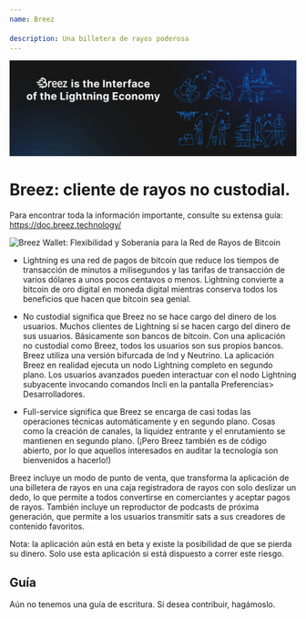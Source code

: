 ```yaml
---
name: Breez

description: Una billetera de rayos poderosa
---
```


![cover](assets/cover.jpeg)

# Breez: cliente de rayos no custodial.

Para encontrar toda la información importante, consulte su extensa guía: https://doc.breez.technology/

![ Breez Wallet: Flexibilidad y Soberanía para la Red de Rayos de Bitcoin ](https://youtu.be/Z_yiPM2gzk0)

- Lightning es una red de pagos de bitcoin que reduce los tiempos de transacción de minutos a milisegundos y las tarifas de transacción de varios dólares a unos pocos centavos o menos. Lightning convierte a bitcoin de oro digital en moneda digital mientras conserva todos los beneficios que hacen que bitcoin sea genial.

- No custodial significa que Breez no se hace cargo del dinero de los usuarios. Muchos clientes de Lightning sí se hacen cargo del dinero de sus usuarios. Básicamente son bancos de bitcoin. Con una aplicación no custodial como Breez, todos los usuarios son sus propios bancos. Breez utiliza una versión bifurcada de lnd y Neutrino. La aplicación Breez en realidad ejecuta un nodo Lightning completo en segundo plano. Los usuarios avanzados pueden interactuar con el nodo Lightning subyacente invocando comandos lncli en la pantalla Preferencias> Desarrolladores.

- Full-service significa que Breez se encarga de casi todas las operaciones técnicas automáticamente y en segundo plano. Cosas como la creación de canales, la liquidez entrante y el enrutamiento se mantienen en segundo plano. (¡Pero Breez también es de código abierto, por lo que aquellos interesados en auditar la tecnología son bienvenidos a hacerlo!)

Breez incluye un modo de punto de venta, que transforma la aplicación de una billetera de rayos en una caja registradora de rayos con solo deslizar un dedo, lo que permite a todos convertirse en comerciantes y aceptar pagos de rayos. También incluye un reproductor de podcasts de próxima generación, que permite a los usuarios transmitir sats a sus creadores de contenido favoritos.

Nota: la aplicación aún está en beta y existe la posibilidad de que se pierda su dinero. Solo use esta aplicación si está dispuesto a correr este riesgo.

## Guía

Aún no tenemos una guía de escritura. Si desea contribuir, hagámoslo.
